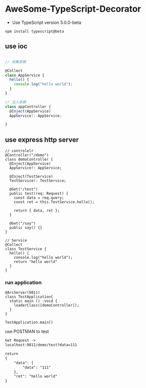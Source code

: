 # AweSome-TypeScript-Decorator

- Use TypeScript version 5.0.0-beta

````TS
npm install typescript@beta
````

## use ioc

````ts

// 收集依赖

@Collect
class AppService {
  hello() {
    console.log("hello world");
  }
}

// 注入依赖
class appController {
  @Inject(AppService)
  AppService!: AppService;

}
````

## use express http server

````TS
// controlelr
@Controller("/demo")
class demoController {
  @Inject(AppService)
  AppService!: AppService;

  @Inject(TestService)
  TestService!: TestService;

  @Get("/test")
  public test(req: Request) {
    const data = req.query;
    const ret = this.TestService.hello();

    return { data, ret };
  }

  @Get("/say")
  public say() {}
}
````

````TS
// Service
@Collect
class TestService {
  hello() {
    console.log("hello world");
    return "hello world"
  }
}
````

### run application

````TS
@ArcServer(9811)
class TestApplication{
  static main () :void {
    loaderClass([demoController]);
  }
}

TestApplication.main()
````

use POSTMAN to test

````txt
Get Request ->
localhost:9811/demo/test?data=111

return 
{
    "data": {
        "data": "111"
    },
    "ret": "hello world"
}

````
